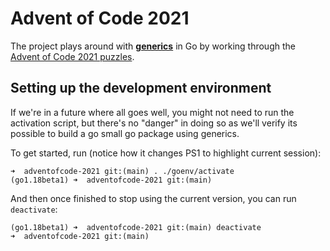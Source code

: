 # Advent of Code 2021

The project plays around with [**generics**][1] in Go by working through the [Advent of Code 2021 puzzles][2].

[1]: https://go.dev/doc/tutorial/generics
[2]: https://adventofcode.com/2021/

## Setting up the development environment

If we're in a future where all goes well, you might not need to run the activation script, but there's no "danger" in doing so as we'll verify its possible to build a go small go package using generics.

To get started, run (notice how it changes PS1 to highlight current session):

```shell
➜  adventofcode-2021 git:(main) . ./goenv/activate
(go1.18beta1) ➜  adventofcode-2021 git:(main)
```

And then once finished to stop using the current version, you can run `deactivate`:

```shell
(go1.18beta1) ➜  adventofcode-2021 git:(main) deactivate
➜  adventofcode-2021 git:(main)
```

